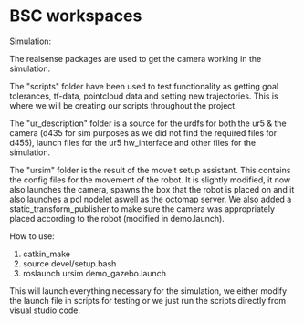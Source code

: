 # BSC workspaces
Simulation:

The realsense packages are used to get the camera working in the simulation.

The "scripts" folder have been used to test functionality as getting goal tolerances, tf-data, pointcloud data and setting new trajectories. This is where we will be creating our scripts throughout the project.

The "ur_description" folder is a source for the urdfs for both the ur5 & the camera (d435 for sim purposes as we did not find the required files for d455), launch files for the ur5 hw_interface and other files for the simulation.

The "ursim" folder is the result of the moveit setup assistant. This contains the config files for the movement of the robot. It is slightly modified, it now also launches the camera, spawns the box that the robot is placed on and it also launches a pcl nodelet aswell as the octomap server. We also added a static_transform_publisher to make sure the camera was appropriately placed according to the robot (modified in demo.launch).

How to use:
1. catkin_make
2. source devel/setup.bash
3. roslaunch ursim demo_gazebo.launch

This will launch everything necessary for the simulation, we either modify the launch file in scripts for testing or we just run the scripts directly from visual studio code.
